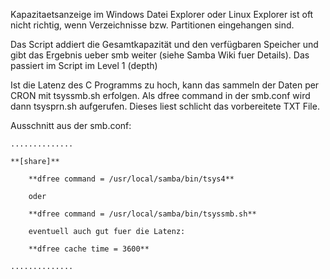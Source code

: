Kapazitaetsanzeige im Windows Datei Explorer oder Linux Explorer ist oft nicht richtig,
wenn Verzeichnisse bzw. Partitionen eingehangen sind.

Das Script addiert die Gesamtkapazität und den verfügbaren Speicher und gibt das Ergebnis
ueber smb weiter (siehe Samba Wiki fuer Details). Das passiert im Script im Level 1 (depth)

Ist die Latenz des C Programms zu hoch, kann das sammeln der Daten per CRON mit tsyssmb.sh erfolgen.
Als dfree command in der smb.conf wird dann tsysprn.sh aufgerufen. Dieses liest schlicht
das vorbereitete TXT File.

Ausschnitt aus der smb.conf:

```
..............

**[share]**

    **dfree command = /usr/local/samba/bin/tsys4**

    oder

    **dfree command = /usr/local/samba/bin/tsyssmb.sh**

    eventuell auch gut fuer die Latenz:

    **dfree cache time = 3600**

..............

```